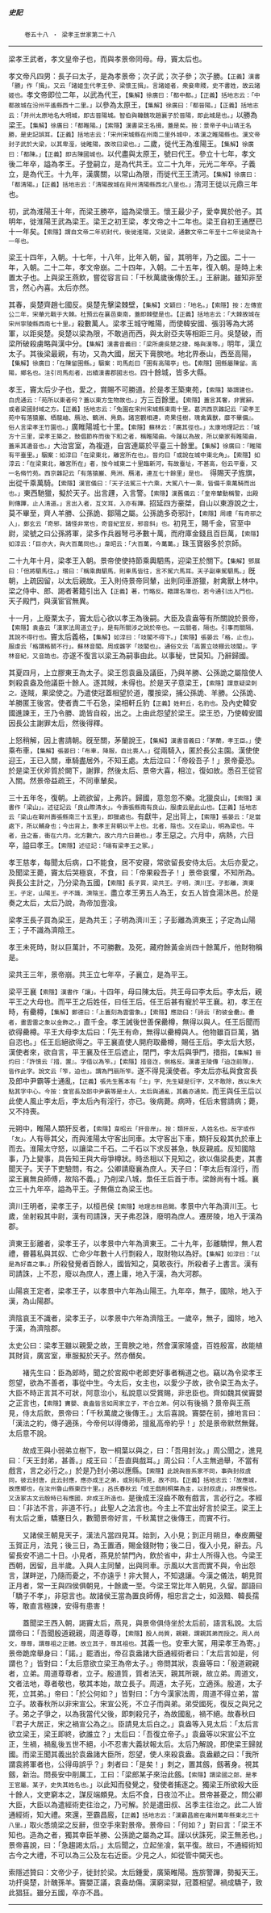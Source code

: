 

##### 史記
　　 `卷五十八 ‧ 梁孝王世家第二十八`

* * *

梁孝王武者，孝文皇帝子也，而與孝景帝同母。母，竇太后也。

孝文帝凡四男：長子曰太子，是為孝景帝；次子武；次子參；次子勝。`【正義】漢書「勝」作「揖」。又云「諸姬生代孝王參、梁懷王揖」。言諸姬者，衆妾卑賤，史不書姓，故云諸姬也。`孝文帝即位二年，以武為代王，`【集解】徐廣曰：「都中都。」【正義】括地志云：「中都故城在汾州平遙縣西十二里。」`以參為太原王，`【集解】徐廣曰：「都晉陽。」【正義】括地志云：「并州太原地名大明城，即古晉陽城。智伯與韓魏攻趙襄子於晉陽，即此城是也。」`以勝為梁王。`【集解】徐廣曰：「都睢陽。」【索隱】漢書梁王名揖，蓋是矣。按：景帝子中山靖王名勝，是史記誤耳。【正義】括地志云：「宋州宋城縣在州南二里外城中，本漢之睢陽縣也。漢文帝封子武於大梁，以其卑溼，徙睢陽，故改曰梁也。」`二歲，徙代王為淮陽王。`【集解】徐廣曰：「都陳。」【正義】即古陳國城也。`以代盡與太原王，號曰代王。參立十七年，孝文後二年卒，謚為孝王。子登嗣立，是為代共王。立二十九年，元光二年卒。子義立，是為代王。十九年，漢廣關，以常山為限，而徙代王王清河。`【集解】徐廣曰：「都清陽。」【正義】括地志云：「清陽故城在貝州清陽縣西北八里也。」`清河王徙以元鼎三年也。

初，武為淮陽王十年，而梁王勝卒，謚為梁懷王。懷王最少子，愛幸異於他子。其明年，徙淮陽王武為梁王。梁王之初王梁，孝文帝之十二年也。梁王自初王通歷已十一年矣。`【索隱】謂自文帝二年初封代，後徙淮陽，又徙梁，通數文帝二年至十二年徙梁為十一年也。`

梁王十四年，入朝。十七年，十八年，比年入朝，留，其明年，乃之國。二十一年，入朝。二十二年，孝文帝崩。二十四年，入朝。二十五年，復入朝。是時上未置太子也。上與梁王燕飲，嘗從容言曰：「千秋萬歲後傳於王。」王辭謝。雖知非至言，然心內喜。太后亦然。

其春，吳楚齊趙七國反。吳楚先擊梁棘壁，`【集解】文穎曰：「地名。」【索隱】按：左傳宣公二年，宋華元戰于大棘。杜預云在襄邑東南，蓋即棘壁是也。【正義】括地志云：「大棘故城在宋州寧陵縣西南七十里。」`殺數萬人。梁孝王城守睢陽，而使韓安國、張羽等為大將軍，以距吳楚。吳楚以梁為限，不敢過而西，與太尉亞夫等相距三月。吳楚破，而梁所破殺虜略與漢中分。`【集解】漢書音義曰：「梁所虜吳楚之捷，略與漢等。」`明年，漢立太子。其後梁最親，有功，又為大國，居天下膏腴地。地北界泰山，西至高陽，`【集解】徐廣曰：「在陳留圉縣。」駰案：司馬彪曰「圉有高陽亭」也。【索隱】圉縣屬陳留。高陽，鄉名也。注引司馬彪者，出續漢書郡國志也。`四十餘城，皆多大縣。

孝王，竇太后少子也，愛之，賞賜不可勝道。於是孝王築東苑，`【索隱】築謂建也。白虎通云：「苑所以東者何？蓋以東方生物故也。」`方三百餘里。`【索隱】蓋言其奢，非實辭。或者梁國封域之方。【正義】括地志云：「兔園在宋州宋城縣東南十里。葛洪西京雜記云『梁孝王苑中有落猿巖、栖龍岫、鴈池、鶴洲、鳧島。諸宮觀相連，奇果佳樹，瑰禽異獸，靡不畢備』。俗人言梁孝王竹園也。」`廣睢陽城七十里。`【索隱】蘇林云：「廣其徑也。」太康地理記云：「城方十三里，梁孝王築之，鼓倡節杵而後下和之者，稱睢陽曲。今踵以為故，所以樂家有睢陽曲，蓋釆其遺音也。」`大治宮室，為複道，自宮連屬於平臺三十餘里。`【集解】徐廣曰：「睢陽有平臺里。」駰案：如淳曰「在梁東北，離宮所在也」。晉灼曰「或說在城中東北角」。【索隱】如淳云：「在梁東北，離宮所在」者，按今城東二十里臨新河，有故臺址，不甚高，俗云平臺，又一名脩竹苑。西京雜記云「有落猿巖、鳧洲、鴈渚，連亙七十餘里」是也。 `得賜天子旌旗，出從千乘萬騎。`【索隱】漢官儀曰：「天子法駕三十六乘，大駕八十一乘，皆備千乘萬騎而出也。」`東西馳獵，擬於天子。出言䟆，入言警。`【索隱】漢舊儀云：「皇帝輦動稱警，出殿則傳蹕，止人清道。」言出入者，互文耳，入亦有蹕。`招延四方豪桀，自山以東游說之士，莫不畢至，齊人羊勝、公孫詭、鄒陽之屬。公孫詭多奇邪計，`【索隱】周禮「有奇邪之人」，鄭玄云「奇邪，譎怪非常也，奇音紀宜反，邪音斜」也。`初見王，賜千金，官至中尉，梁號之曰公孫將軍，梁多作兵器弩弓矛數十萬，而府庫金錢且百巨萬，`【索隱】如淳云：「巨亦大，與大百萬同也。」韋昭云：「大百萬，今萬萬。」`珠玉寶器多於京師。

二十九年十月，梁孝王入朝。景帝使使持節乘輿駟馬，迎梁王於關下。`【集解】鄧展曰：「但將駟馬往。」瓚曰：「稱乘輿駟馬，則車馬皆往，言不駕六馬耳。天子副車駕駟馬。」`旣朝，上疏因留，以太后親故。王入則侍景帝同輦，出則同車游獵，射禽獸上林中。梁之侍中、郎、謁者著籍引出入`【正義】著，竹略反。籍謂名簿也，若今通引出入門也。`天子殿門，與漢宦官無異。

十一月，上廢栗太子，竇太后心欲以孝王為後嗣。大臣及袁盎等有所關說於景帝，`【索隱】袁盎云「漢家法周道立子」，是有所關涉之說於帝也。一云關者，隔也。引事而關隔，其說不得行也。`竇太后義格，`【集解】如淳曰：「攱閣不得下。」【索隱】張晏云「格，止也」。服虔云「格謂格鬬不行」。蘇林音閣。周成雜字「攱閣也」。通俗文云「高置立攱棚云攱閣」。字林音紀，又音詭也。`亦遂不復言以梁王為嗣事由此。以事秘，世莫知。乃辭歸國。

其夏四月，上立膠東王為太子。梁王怨袁盎及議臣，乃與羊勝、公孫詭之屬陰使人刺殺袁盎及他議臣十餘人。逐其賊，未得也。於是天子意梁王，`【索隱】謂意疑梁刺之。`逐賊，果梁使之。乃遣使冠蓋相望於道，覆按梁，捕公孫詭、羊勝。公孫詭、羊勝匿王後宮。使者責二千石急，梁相軒丘豹`【正義】姓軒丘，名豹也。`及內史韓安國進諫王，王乃令勝、詭皆自殺，出之。上由此怨望於梁王。梁王恐，乃使韓安國因長公主謝罪太后，然後得釋。

上怒稍解，因上書請朝。旣至關，茅蘭說王，`【集解】漢書音義曰：「茅蘭，孝王臣。」`使乘布車，`【集解】張晏曰：「布車，降服，自比喪人。」`從兩騎入，匿於長公主園。漢使使迎王，王已入關，車騎盡居外，不知王處。太后泣曰：「帝殺吾子！」景帝憂恐。於是梁王伏斧質於闕下，謝罪，然後太后、景帝大喜，相泣，復如故。悉召王從官入關。然景帝益疏王，不同車輦矣。

三十五年冬，復朝。上疏欲留，上弗許。歸國，意忽忽不樂。北獵良山，`【索隱】漢書作「梁山」。述征記云「良山際清水」。今壽張縣南有良山，服虔云是此山也。【正義】括地志云「梁山在鄆州壽張縣南三十五里」，即獵處也。`有獻牛，足出背上，`【索隱】張晏云：「足當處下，所以輔身也；今出背上，象孝王背朝以干上也。北者，陰也。又在梁山，明為梁也。牛者，丑之畜，衝在六月。北方數六，故六月六日薨也。」`孝王惡之。六月中，病熱，六日卒，謚曰孝王。`【索隱】述征記：「碭有梁孝王之冢。」`

孝王慈孝，每聞太后病，口不能食，居不安寢，常欲留長安侍太后。太后亦愛之。及聞梁王薨，竇太后哭極哀，不食，曰：「帝果殺吾子！」景帝哀懼，不知所為。與長公主計之，乃分梁為五國，`【索隱】長子買，梁共王。子明，濟川王。子彭離，濟東王。子定，山陽王。子不識，濟陰王。`盡立孝王男五人為王，女五人皆食湯沐邑。於是奏之太后，太后乃說，為帝加壹飡。

梁孝王長子買為梁王，是為共王；子明為濟川王；子彭離為濟東王；子定為山陽王；子不識為濟陰王。

孝王未死時，財以巨萬計，不可勝數。及死，藏府餘黃金尚四十餘萬斤，他財物稱是。

梁共王三年，景帝崩。共王立七年卒，子襄立，是為平王。

梁平王襄`【索隱】漢書作「讓」。`十四年，母曰陳太后。共王母曰李太后。李太后，親平王之大母也。而平王之后姓任，曰任王后。任王后甚有寵於平王襄。初，孝王在時，有罍樽，`【集解】鄭德曰：「上蓋刻為雲雷象。」【索隱】應劭曰：「詩云『酌彼金罍』。罍者，畫雲雷之象以金飾之。」`直千金。孝王誡後世善保罍樽，無得以與人。任王后聞而欲得罍樽。平王大母李太后曰：「先王有命，無得以罍樽與人。他物雖百巨萬，猶自恣也。」任王后絕欲得之。平王襄直使人開府取罍樽，賜任王后。李太后大怒，漢使者來，欲自言，平王襄及任王后遮止，閉門，李太后與爭門，措指，`【集解】晉灼曰：「許慎云『措，置』。字借以為笮。」【索隱】措音迮，側格反。漢書王陵傳「迫迮前隊」，皆作此字。說文云「笮，迫也」。謂為門扇所笮。`遂不得見漢使者。李太后亦私與食宮長及郎中尹霸等士通亂，`【正義】張先生舊本有「士」字，先生疑是衍字，又不敢除，故以朱大點其字中心。今按：食官長及郎中尹霸等是士人，太后與通亂，其義亦通矣。`而王與任王后以此使人風止李太后，李太后內有淫行，亦已。後病薨。病時，任后未嘗請病；薨，又不持喪。

元朔中，睢陽人類犴反者，`【索隱】韋昭云「犴音岸」。按：類犴反，人姓名也。反字或作「友」。`人有辱其父，而與淮陽太守客出同車。太守客出下車，類犴反殺其仇於車上而去。淮陽太守怒，以讓梁二千石。二千石以下求反甚急，執反親戚。反知國陰事，乃上變事，具告知王與大母爭樽狀。時丞相以下見知之，欲以傷梁長吏，其書聞天子。天子下吏驗問，有之。公卿請廢襄為庶人。天子曰：「李太后有淫行，而梁王襄無良師傅，故陷不義。」乃削梁八城，梟任王后首于市。梁餘尚有十城。襄立三十九年卒，謚為平王。子無傷立為梁王也。

濟川王明者，梁孝王子，以桓邑侯`【索隱】地理志桓邑闕。`孝景中六年為濟川王。七歲，坐射殺其中尉，漢有司請誅，天子弗忍誅，廢明為庶人。遷房陵，地入于漢為郡。

濟東王彭離者，梁孝王子，以孝景中六年為濟東王。二十九年，彭離驕悍，無人君禮，昬暮私與其奴、亡命少年數十人行剽殺人，取財物以為好。`【集解】如淳曰：「以是為好喜之事。」`所殺發覺者百餘人，國皆知之，莫敢夜行。所殺者子上書言。漢有司請誅，上不忍，廢以為庶人，遷上庸，地入于漢，為大河郡。

山陽哀王定者，梁孝王子，以孝景中六年為山陽王。九年卒，無子，國除，地入于漢，為山陽郡。

濟陰哀王不識者，梁孝王子，以孝景中六年為濟陰王。一歲卒，無子，國除，地入于漢，為濟陰郡。

太史公曰：梁孝王雖以親愛之故，王膏腴之地，然會漢家隆盛，百姓殷富，故能植其財貨，廣宮室，車服擬於天子。然亦僭矣。

　　褚先生曰：臣為郎時，聞之於宮殿中老郎吏好事者稱道之也。竊以為令梁孝王怨望，欲為不善者，事從中生。今太后，女主也，以愛少子故，欲令梁王為太子。大臣不時正言其不可狀，阿意治小，私說意以受賞賜，非忠臣也。齊如魏其侯竇嬰之正言也，`【索隱】竇嬰、袁盎皆言如周家立子，不合立弟。`何以有後禍？景帝與王燕見，侍太后飲，景帝曰：「千秋萬歲之後傳王。」太后喜說。竇嬰在前，據地言曰：「漢法之約，傳子適孫，今帝何以得傳弟，擅亂高帝約乎！」於是景帝默然無聲。太后意不說。

　　故成王與小弱弟立樹下，取一桐葉以與之，曰：「吾用封汝。」周公聞之，進見曰：「天王封弟，甚善。」成王曰：「吾直與戲耳。」周公曰：「人主無過舉，不當有戲言，言之必行之。」於是乃封小弟以應縣。`【索隱】此說與晉系家不同，事與封叔虞同，彼云封唐，此云封應，應亦成王之弟，或別有所見，故不同。【正義】括地志云：「故應城，故應鄉也，在汝州魯山縣東四十里。」呂氏春秋云「成王戲削桐葉為圭，以封叔虞」，非應侯也。又汲冢古文云殷時已有應國，非成王所造也。`是後成王沒齒不敢有戲言，言必行之。孝經曰：「非法不言，非道不行。」此聖人之法言也。今主上不宜出好言於梁王。梁王上有太后之重，驕蹇日久，數聞景帝好言，千秋萬世之後傳王，而實不行。

　　又諸侯王朝見天子，漢法凡當四見耳。始到，入小見；到正月朔旦，奉皮薦璧玉賀正月，法見；後三日，為王置酒，賜金錢財物；後二日，復入小見，辭去。凡留長安不過二十日。小見者，燕見於禁門內，飲於省中，非士人所得入也。今梁王西朝，因留，且半歲。入與人主同輦，出與同車。示風以大言而實不與，令出怨言，謀畔逆，乃隨而憂之，不亦遠乎！非大賢人，不知退讓。今漢之儀法，朝見賀正月者，常一王與四侯俱朝見，十餘歲一至。今梁王常比年入朝見，久留。鄙語曰「驕子不孝」，非惡言也。故諸侯王當為置良師傅，相忠言之士，如汲黯、韓長孺等，敢直言極諫，安得有患害！

　　蓋聞梁王西入朝，謁竇太后，燕見，與景帝俱侍坐於太后前，語言私說。太后謂帝曰：「吾聞殷道親親，周道尊尊，`【索隱】殷人尚質，親親，謂親其弟而授之。周人尚文，尊尊，謂尊祖之正體。故立其子，尊其祖也。`其義一也。安車大駕，用梁孝王為寄。」景帝跪席舉身曰：「諾。」罷酒出，帝召袁盎諸大臣通經術者曰：「太后言如是，何謂也？」皆對曰：「太后意欲立梁王為帝太子。」帝問其狀，袁盎等曰：「殷道親親者，立弟。周道尊尊者，立子。殷道質，質者法天，親其所親，故立弟。周道文，文者法地，尊者敬也，敬其本始，故立長子。周道，太子死，立適孫。殷道，太子死，立其弟。」帝曰：「於公何如？」皆對曰：「方今漢家法周，周道不得立弟，當立子。故春秋所以非宋宣公。宋宣公死，不立子而與弟。弟受國死，復反之與兄之子。弟之子爭之，以為我當代父後，即刺殺兄子，為故國亂，禍不絕。故春秋曰『君子大居正，宋之禍宣公為之』。臣請見太后白之。」袁盎等入見太后：「太后言欲立梁王，梁王即終，欲誰立？」太后曰：「吾復立帝子。」袁盎等以宋宣公不立正，生禍，禍亂後五世不絕，小不忍害大義狀報太后。太后乃解說，即使梁王歸就國。而梁王聞其義出於袁盎諸大臣所，怨望，使人來殺袁盎。袁盎顧之曰：「我所謂袁將軍者也，公得毋誤乎？」刺者曰：「是矣！」刺之，置其劔，劔著身。視其劔，新治。問長安中削厲工，工曰：「梁郎某子來治此劔。`【索隱】謂梁國之郎，是孝王官屬。某子，史失其姓名也。`」以此知而發覺之，發使者捕逐之。獨梁王所欲殺大臣十餘人，文吏窮本之，謀反端頗見。太后不食，日夜泣不止。景帝甚憂之，問公卿大臣，大臣以為遣經術吏往治之，乃可解。於是遣田叔、呂季主往治之。此二人皆通經術，知大禮。來還，至霸昌廄，`【正義】括地志云：「漢霸昌廄在雍州萬年縣東北三十八里。」`取火悉燒梁之反辭，但空手來對景帝。景帝曰：「何如？」對曰言：「梁王不知也。造為之者，獨其幸臣羊勝、公孫詭之屬為之耳。謹以伏誅死，梁王無恙也。」景帝喜說，曰：「急趨謁太后。」太后聞之，立起坐飡，氣平復。故曰，不通經術知古今之大禮，不可以為三公及左右近臣。少見之人，如從管中闚天也。

索隱述贊曰：文帝少子，徙封於梁。太后鍾愛，廣築睢陽。旌旂警蹕，勢擬天王。功扞吳楚，計醜孫羊。竇嬰正議，袁盎劫傷。漢窮梁獄，冠蓋相望。禍成驕子，致此猖狂。雖分五國，卒亦不昌。

* * *

